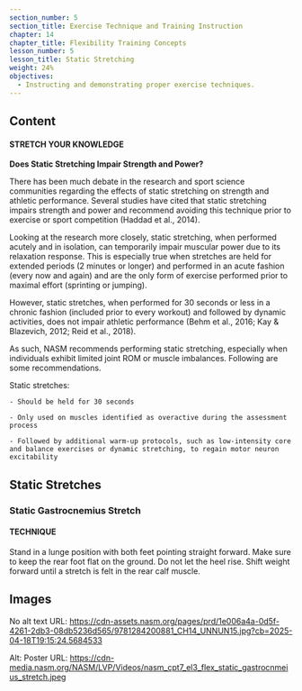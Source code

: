 ```yaml
---
section_number: 5
section_title: Exercise Technique and Training Instruction
chapter: 14
chapter_title: Flexibility Training Concepts
lesson_number: 5
lesson_title: Static Stretching
weight: 24%
objectives:
  - Instructing and demonstrating proper exercise techniques.
---
```


## Content
#### STRETCH YOUR KNOWLEDGE

**Does Static Stretching Impair Strength and Power?**

There has been much debate in the research and sport science communities regarding the effects of static stretching on strength and athletic performance. Several studies have cited that static stretching impairs strength and power and recommend avoiding this technique prior to exercise or sport competition (Haddad et al., 2014).

Looking at the research more closely, static stretching, when performed acutely and in isolation, can temporarily impair muscular power due to its relaxation response. This is especially true when stretches are held for extended periods (2 minutes or longer) and performed in an acute fashion (every now and again) and are the only form of exercise performed prior to maximal effort (sprinting or jumping).

However, static stretches, when performed for 30 seconds or less in a chronic fashion (included prior to every workout) and followed by dynamic activities, does not impair athletic performance (Behm et al., 2016; Kay & Blazevich, 2012; Reid et al., 2018).

As such, NASM recommends performing static stretching, especially when individuals exhibit limited joint ROM or muscle imbalances. Following are some recommendations.

Static stretches:

	- Should be held for 30 seconds

	- Only used on muscles identified as overactive during the assessment process

	- Followed by additional warm-up protocols, such as low-intensity core and balance exercises or dynamic stretching, to regain motor neuron excitability

## Static Stretches

### Static Gastrocnemius Stretch

#### TECHNIQUE

Stand in a lunge position with both feet pointing straight forward. Make sure to keep the rear foot flat on the ground. Do not let the heel rise. Shift weight forward until a stretch is felt in the rear calf muscle.

## Images

No alt text
URL: https://cdn-assets.nasm.org/pages/prd/1e006a4a-0d5f-4261-2db3-08db5236d565/9781284200881_CH14_UNNUN15.jpg?cb=2025-04-18T19:15:24.5684533

Alt: Poster
URL: https://cdn-media.nasm.org/NASM/LVP/Videos/nasm_cpt7_el3_flex_static_gastrocnmeius_stretch.jpeg